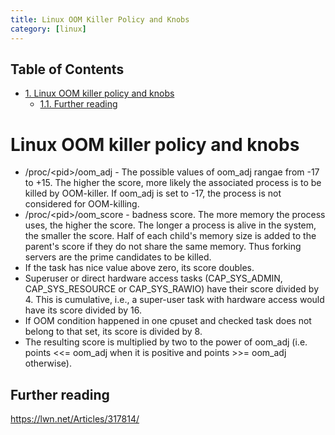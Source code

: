 ```yaml
---
title: Linux OOM Killer Policy and Knobs
category: [linux]
---
```

<div id="table-of-contents">
<h2>Table of Contents</h2>
<div id="text-table-of-contents">
<ul>
<li><a href="#sec-1">1. Linux OOM killer policy and knobs</a>
<ul>
<li><a href="#sec-1-1">1.1. Further reading</a></li>
</ul>
</li>
</ul>
</div>
</div>

# Linux OOM killer policy and knobs<a id="sec-1" name="sec-1"></a>

-  /proc/\<pid\>/oom_adj -  The possible values of oom_adj rangae from -17 to +15. The higher the score, more likely the associated process is to be killed by OOM-killer. If oom_adj is set to -17, the process is not considered for OOM-killing.
-  /proc/\<pid\>/oom_score - badness score. The more memory the process uses, the higher the score. The longer a process is alive in the system, the smaller the score. Half of each child's memory size is added to the parent's score if they do not share the same memory. Thus forking servers are the prime candidates to be killed.
-  If the task has nice value above zero, its score doubles.
- Superuser or direct hardware access tasks (CAP_SYS_ADMIN, CAP_SYS_RESOURCE or CAP_SYS_RAWIO) have their score divided by 4. This is cumulative, i.e., a super-user task with hardware access would have its score divided by 16.
-  If OOM condition happened in one cpuset and checked task does not belong to that set, its score is divided by 8.
- The resulting score is multiplied by two to the power of oom_adj (i.e. points \<\<= oom_adj when it is positive and points \>\>= oom_adj otherwise).

## Further reading<a id="sec-1-1" name="sec-1-1"></a>

<https://lwn.net/Articles/317814/>
